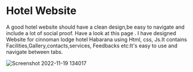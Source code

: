 # Hotel Website
A good hotel website should have a clean design,be easy to navigate and include a lot of social proof. Have a look at this page . I have designed Website for cinnoman lodge hotel Habarana using Html, css, Js.It contains Facilities,Gallery,contacts,services, Feedbacks etc:It's easy to use and navigate between tabs.

![Screenshot 2022-11-19 134017](https://user-images.githubusercontent.com/84343511/202841574-78bfb208-f082-4397-bf79-33c02a4aa86e.png)



